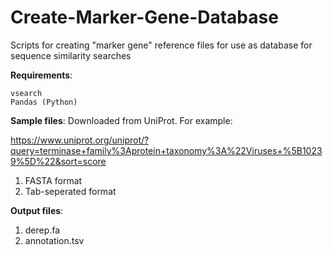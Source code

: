 # Create-Marker-Gene-Database
Scripts for creating "marker gene" reference files for use as database for sequence similarity searches

**Requirements**:
```
vsearch
Pandas (Python)
```

**Sample files**: 
Downloaded from UniProt. For example:

https://www.uniprot.org/uniprot/?query=terminase+family%3Aprotein+taxonomy%3A%22Viruses+%5B10239%5D%22&sort=score

1. FASTA format
2. Tab-seperated format

**Output files**:

1. derep.fa
2. annotation.tsv
